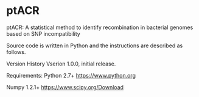# ptACR
ptACR: A statistical method to identify recombination in bacterial genomes based on SNP incompatibility

Source code is written in Python and the instructions are described as follows.

Version History
Vserion 1.0.0, initial release.

Requirements:
Python 2.7+ https://www.python.org

Numpy 1.2.1+ https://www.scipy.org/Download
